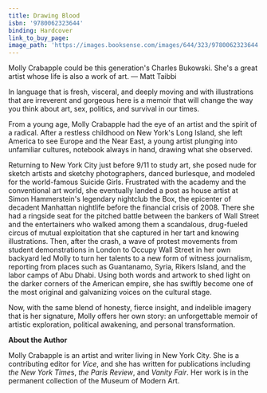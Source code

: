 ```yaml
---
title: Drawing Blood
isbn: '9780062323644'
binding: Hardcover
link_to_buy_page:
image_path: 'https://images.booksense.com/images/644/323/9780062323644.jpg'
---
```


Molly Crabapple could be this generation's Charles Bukowski. She's a great artist whose life is also a work of art. — Matt Taibbi

In language that is fresh, visceral, and deeply moving and with illustrations that are irreverent and gorgeous here is a memoir that will change the way you think about art, sex, politics, and survival in our times.

From a young age, Molly Crabapple had the eye of an artist and the spirit of a radical. After a restless childhood on New York's Long Island, she left America to see Europe and the Near East, a young artist plunging into unfamiliar cultures, notebook always in hand, drawing what she observed.

Returning to New York City just before 9/11 to study art, she posed nude for sketch artists and sketchy photographers, danced burlesque, and modeled for the world-famous Suicide Girls. Frustrated with the academy and the conventional art world, she eventually landed a post as house artist at Simon Hammerstein's legendary nightclub the Box, the epicenter of decadent Manhattan nightlife before the financial crisis of 2008. There she had a ringside seat for the pitched battle between the bankers of Wall Street and the entertainers who walked among them a scandalous, drug-fueled circus of mutual exploitation that she captured in her tart and knowing illustrations. Then, after the crash, a wave of protest movements from student demonstrations in London to Occupy Wall Street in her own backyard led Molly to turn her talents to a new form of witness journalism, reporting from places such as Guantanamo, Syria, Rikers Island, and the labor camps of Abu Dhabi. Using both words and artwork to shed light on the darker corners of the American empire, she has swiftly become one of the most original and galvanizing voices on the cultural stage.

Now, with the same blend of honesty, fierce insight, and indelible imagery that is her signature, Molly offers her own story: an unforgettable memoir of artistic exploration, political awakening, and personal transformation.

**About the Author**

Molly Crabapple is an artist and writer living in New York City. She is a contributing editor for *Vice*, and she has written for publications including *the New York Time*s, *the Paris Review*, and *Vanity Fair*. Her work is in the permanent collection of the Museum of Modern Art.